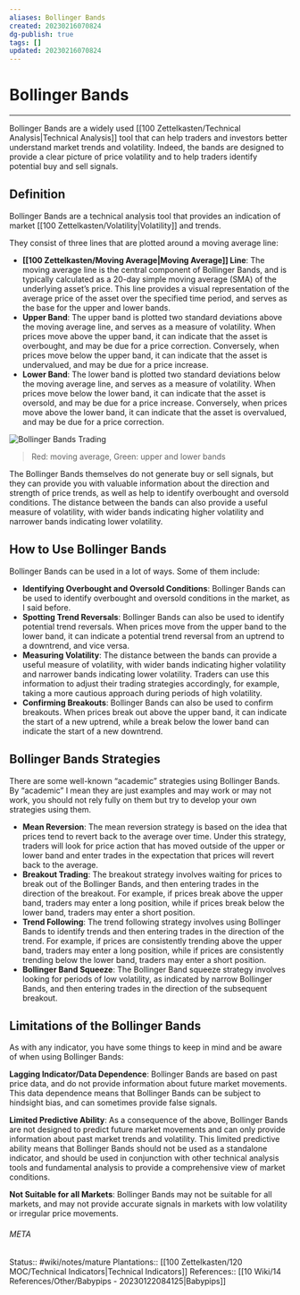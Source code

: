 ```yaml
---
aliases: Bollinger Bands
created: 20230216070824
dg-publish: true
tags: []
updated: 20230216070824
---
```

# Bollinger Bands
---
Bollinger Bands are a widely used [[100 Zettelkasten/Technical Analysis\|Technical Analysis]] tool that can help traders and investors better understand market trends and volatility. Indeed, the bands are designed to provide a clear picture of price volatility and to help traders identify potential buy and sell signals.

## Definition

Bollinger Bands are a technical analysis tool that provides an indication of market [[100 Zettelkasten/Volatility\|Volatility]] and trends.

They consist of three lines that are plotted around a moving average line:
- **[[100 Zettelkasten/Moving Average\|Moving Average]] Line**: The moving average line is the central component of Bollinger Bands, and is typically calculated as a 20-day simple moving average (SMA) of the underlying asset’s price. This line provides a visual representation of the average price of the asset over the specified time period, and serves as the base for the upper and lower bands.
- **Upper Band**: The upper band is plotted two standard deviations above the moving average line, and serves as a measure of volatility. When prices move above the upper band, it can indicate that the asset is overbought, and may be due for a price correction. Conversely, when prices move below the upper band, it can indicate that the asset is undervalued, and may be due for a price increase.
- **Lower Band**: The lower band is plotted two standard deviations below the moving average line, and serves as a measure of volatility. When prices move below the lower band, it can indicate that the asset is oversold, and may be due for a price increase. Conversely, when prices move above the lower band, it can indicate that the asset is overvalued, and may be due for a price correction.

![Bollinger Bands Trading](https://cdn-images-1.medium.com/max/1200/1*qey365M79oBEx3uINZ-VMg.png)
> Red: moving average, Green: upper and lower bands

The Bollinger Bands themselves do not generate buy or sell signals, but they can provide you with valuable information about the direction and strength of price trends, as well as help to identify overbought and oversold conditions. The distance between the bands can also provide a useful measure of volatility, with wider bands indicating higher volatility and narrower bands indicating lower volatility.

## How to Use Bollinger Bands

Bollinger Bands can be used in a lot of ways. Some of them include:

- **Identifying Overbought and Oversold Conditions**: Bollinger Bands can be used to identify overbought and oversold conditions in the market, as I said before.
- **Spotting Trend Reversals**: Bollinger Bands can also be used to identify potential trend reversals. When prices move from the upper band to the lower band, it can indicate a potential trend reversal from an uptrend to a downtrend, and vice versa.
- **Measuring Volatility**: The distance between the bands can provide a useful measure of volatility, with wider bands indicating higher volatility and narrower bands indicating lower volatility. Traders can use this information to adjust their trading strategies accordingly, for example, taking a more cautious approach during periods of high volatility.
- **Confirming Breakouts**: Bollinger Bands can also be used to confirm breakouts. When prices break out above the upper band, it can indicate the start of a new uptrend, while a break below the lower band can indicate the start of a new downtrend.

## Bollinger Bands Strategies

There are some well-known “academic” strategies using Bollinger Bands. By “academic” I mean they are just examples and may work or may not work, you should not rely fully on them but try to develop your own strategies using them.

- **Mean Reversion**: The mean reversion strategy is based on the idea that prices tend to revert back to the average over time. Under this strategy, traders will look for price action that has moved outside of the upper or lower band and enter trades in the expectation that prices will revert back to the average.
- **Breakout Trading**: The breakout strategy involves waiting for prices to break out of the Bollinger Bands, and then entering trades in the direction of the breakout. For example, if prices break above the upper band, traders may enter a long position, while if prices break below the lower band, traders may enter a short position.
- **Trend Following**: The trend following strategy involves using Bollinger Bands to identify trends and then entering trades in the direction of the trend. For example, if prices are consistently trending above the upper band, traders may enter a long position, while if prices are consistently trending below the lower band, traders may enter a short position.
- **Bollinger Band Squeeze**: The Bollinger Band squeeze strategy involves looking for periods of low volatility, as indicated by narrow Bollinger Bands, and then entering trades in the direction of the subsequent breakout.

## Limitations of the Bollinger Bands

As with any indicator, you have some things to keep in mind and be aware of when using Bollinger Bands:

**Lagging Indicator/Data Dependence**: Bollinger Bands are based on past price data, and do not provide information about future market movements. This data dependence means that Bollinger Bands can be subject to hindsight bias, and can sometimes provide false signals.

**Limited Predictive Ability**: As a consequence of the above, Bollinger Bands are not designed to predict future market movements and can only provide information about past market trends and volatility. This limited predictive ability means that Bollinger Bands should not be used as a standalone indicator, and should be used in conjunction with other technical analysis tools and fundamental analysis to provide a comprehensive view of market conditions.

**Not Suitable for all Markets**: Bollinger Bands may not be suitable for all markets, and may not provide accurate signals in markets with low volatility or irregular price movements.



###### META
Status:: #wiki/notes/mature 
Plantations:: [[100 Zettelkasten/120 MOC/Technical Indicators\|Technical Indicators]]
References:: [[10 Wiki/14 References/Other/Babypips - 20230122084125\|Babypips]]
